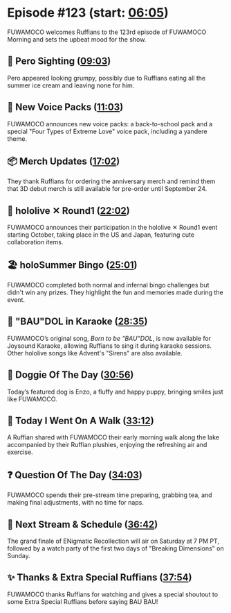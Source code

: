 # Episode #123 (start: [06:05](https://youtu.be/vyjEEi6XFZg?t=06m05s))

FUWAMOCO welcomes Ruffians to the 123rd episode of FUWAMOCO Morning and sets the upbeat mood for the show.

## 👀 Pero Sighting ([09:03](https://youtu.be/vyjEEi6XFZg?t=09m03s))

Pero appeared looking grumpy, possibly due to Ruffians eating all the summer ice cream and leaving none for him.

## 📢 New Voice Packs ([11:03](https://youtu.be/vyjEEi6XFZg?t=11m03s))

FUWAMOCO announces new voice packs: a back-to-school pack and a special "Four Types of Extreme Love" voice pack, including a yandere theme.

## 📦 Merch Updates ([17:02](https://youtu.be/vyjEEi6XFZg?t=17m02s))

They thank Ruffians for ordering the anniversary merch and remind them that 3D debut merch is still available for pre-order until September 24.

## 🎳 hololive ✕ Round1 ([22:02](https://youtu.be/vyjEEi6XFZg?t=22m02s))

FUWAMOCO announces their participation in the hololive ✕ Round1 event starting October, taking place in the US and Japan, featuring cute collaboration items.

## 🏖️ holoSummer Bingo ([25:01](https://youtu.be/vyjEEi6XFZg?t=25m01s))

FUWAMOCO completed both normal and infernal bingo challenges but didn't win any prizes. They highlight the fun and memories made during the event.

## 🎤 "BAU"DOL in Karaoke ([28:35](https://youtu.be/vyjEEi6XFZg?t=28m35s))

FUWAMOCO’s original song, *Born to be "BAU"DOL*, is now available for Joysound Karaoke, allowing Ruffians to sing it during karaoke sessions. Other hololive songs like Advent's "Sirens" are also available.

## 🐶 Doggie Of The Day ([30:56](https://youtu.be/vyjEEi6XFZg?t=30m56s))

Today’s featured dog is Enzo, a fluffy and happy puppy, bringing smiles just like FUWAMOCO.

## 🚶 Today I Went On A Walk ([33:12](https://youtu.be/vyjEEi6XFZg?t=33m12s))

A Ruffian shared with FUWAMOCO their early morning walk along the lake accompanied by their Ruffian plushies, enjoying the refreshing air and exercise.

## ❓ Question Of The Day ([34:03](https://youtu.be/vyjEEi6XFZg?t=34m03s))

FUWAMOCO spends their pre-stream time preparing, grabbing tea, and making final adjustments, with no time for naps.

## 📅 Next Stream & Schedule ([36:42](https://youtu.be/vyjEEi6XFZg?t=36m42s))

The grand finale of ENigmatic Recollection will air on Saturday at 7 PM PT, followed by a watch party of the first two days of "Breaking Dimensions" on Sunday.

## ✨ Thanks & Extra Special Ruffians ([37:54](https://youtu.be/vyjEEi6XFZg?t=37m54s))

FUWAMOCO thanks Ruffians for watching and gives a special shoutout to some Extra Special Ruffians before saying BAU BAU!
